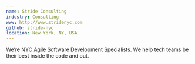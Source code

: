 ```yaml
---
name: Stride Consulting
industry: Consulting
www: http://www.stridenyc.com
github: stride-nyc
location: New York, NY, USA
---
```

We’re NYC Agile Software Development Specialists. We help tech teams be their best inside the code and out.
